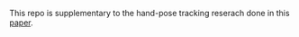 This repo is supplementary to the hand-pose tracking reserach done in this [paper](https://github.com/4di03/PalmPilot/files/15370707/AI_Paper.1.pdf).


